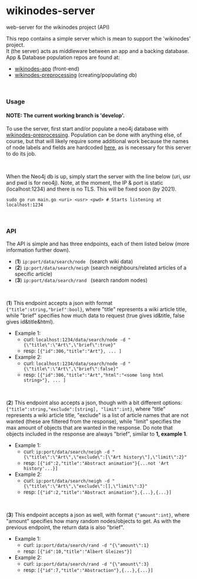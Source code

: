 # wikinodes-server
web-server for the wikinodes project (API)
<br>

This repo contains a simple server which is mean to support the 'wikinodes' project. <br>
It (the server) acts as middleware between an app and a backing database.
<br>
App & Database population repos are found at:
  * [wikinodes-app](https://github.com/crunchypi/wikinodes-app) (front-end)
  * [wikinodes-preprocessing](https://github.com/crunchypi/wikinodes-preprocessing) (creating/populating db)

<br>

### Usage

#### NOTE: The current working branch is 'develop'.

To use the server, first start and/or populate a neo4j database with [wikinodes-preprocessing](https://github.com/crunchypi/wikinodes-preprocessing). Population can be done with anything else, of course, but that will likely require some additional work because the names of node labels and fields are hardcoded [here](https://github.com/crunchypi/wikinodes-server/blob/develop/db/neo4j/nodeconstruct.go), as is necessary for this server to do its job.

<br>

When the Neo4j db is up, simply start the server with the line below (uri, usr and pwd is for neo4j). Note, at the moment, the IP & port is static (localhost:1234) and there is no TLS. This will be fixed soon (by 2021).
```
sudo go run main.go <uri> <usr> <pwd> # Starts listening at localhost:1234
```

<br>

### API

The API is simple and has three endpoints, each of them listed below (more information further down).
* (**1**) ```ip:port/data/search/node ```  (search wiki data)
* (**2**) ```ip:port/data/search/neigh```  (search neighbours/related articles of a specific article)
* (**3**) ```ip:port/data/search/rand ```  (search random nodes)

<br>

(**1**) This endpoint accepts a json with format ```{"title":string,"brief":bool}```, where "title" represents a wiki article title, while "brief" specifies how much data to request (true gives id&title, false gives id&title&html).
* Example 1:
  * curl: ```localhost:1234/data/search/node -d "{\"title\":\"Art\",\"brief\":true}"```
  * resp: ```[{"id":306,"title":"Art"}, ... ]```
* Example 2:
  * curl: ```localhost:1234/data/search/node -d "{\"title\":\"Art\",\"brief\":false}"```
  * resp: ```[{"id":306,"title":"Art","html":"<some long html string>"}, ... ]```
  
<br>
  
(**2**) This endpoint also accepts a json, though with a bit different options: ```{"title":string,"exclude":[string], "limit":int}```, where "title" represents a wiki article title, "exclude" is a list of article names that are not wanted (these are filtered from the response), while "limit" specifies the max amount of objects that are wanted in the response. Do note that objects included in the response are always "brief", similar to **1, example 1**.
* Example 1:
  * curl: ```ip:port/data/search/neigh -d "{\"title\":\"Art\",\"exclude\":[\"Art history\"],\"limit\":2}"```
  * resp: ```[{"id":2,"title":"Abstract animation"}{...not 'Art history'...}]```
* Example 2:
  * curl: ```ip:port/data/search/neigh -d "{\"title\":\"Art\",\"exclude\":[],\"limit\":3}"```
  * resp: ```[{"id":2,"title":"Abstract animation"},{...},{...}]```

<br>

(**3**) This endpoint accepts a json as well, with format ```{"amount":int}```, where "amount" specifies how many random nodes/objects to get. As with the previous endpoint, the return data is also "brief".
* Example 1:
  * curl: ```ip:port/data/search/rand -d "{\"amount\":1}```
  * resp: ```[{"id":10,"title":"Albert Gleizes"}]```
* Example 2:
  * curl: ```ip:port/data/search/rand -d "{\"amount\":3}```
  * resp: ```[{"id":7,"title":"Abstraction"},{...},{...}]```

